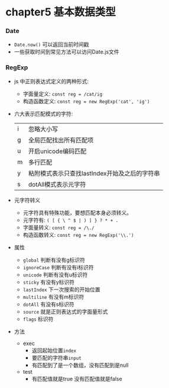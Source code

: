 # chapter5 基本数据类型

### Date
  - `Date.now()` 可以返回当前时间戳
  - 一些获取时间到常见方法可以访问Date.js文件

### RegExp
  - js 中正则表达式定义的两种形式:
    - 字面量定义: `const reg = /cat/ig`
    - 构造函数定义: `const reg = new RegExp('cat', 'ig')`
  - 六大表示匹配模式的字符:

    <table>
      <tr>
        <td>i</td>
        <td>忽略大小写</td>
      </tr>
      <tr>
        <td>g</td>
        <td>全局匹配找出所有匹配项</td>
      </tr>
      <tr>
        <td>u</td>
        <td>开启unicode编码匹配</td>
      </tr>
      <tr>
        <td>m</td>
        <td>多行匹配</td>
      </tr>
      <tr>
        <td>y</td>
        <td>粘附模式表示只查找lastIndex开始及之后的字符串</td>
      </tr>
      <tr>
        <td>s</td>
        <td>dotAll模式表示元字符</td>
      </tr>
    </table>
  - 元字符转义
    - 元字符具有特殊功能，要想匹配本身必须转义。
    - 元字符有: `( [ { \ ^ $ | ) ] } ? * + .`
    - 字面量转义: `const reg = /\./`
    - 构造函数转义: `const reg = new RegExp('\\.')`
  - 属性
    - `global` 判断有没有g标识符
    - `ignoreCase` 判断有没有i标识符
    - `unicode` 判断有没有u标识符
    - `sticky` 有没有y标识符
    - `lastIndex` 下一次搜索的开始位置
    - `multiline` 有没有m标识符
    - `dotAll` 有没有s标识符
    - `source` 就是正则表达式的字面量形式
    - `flags` 标识符
  - 方法
    - exec
      - 返回起始位置`index` 
      - 要匹配的字符串`input`
      - 有匹配到了是一个数组，没有匹配到是null
    - test
      - 有匹配值就是true 没有匹配值就是false